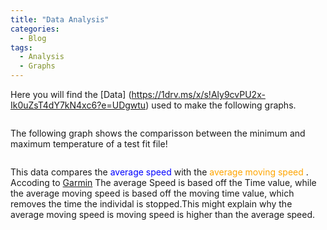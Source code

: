 ```yaml
---
title: "Data Analysis"
categories:
  - Blog
tags:
  - Analysis
  - Graphs
---
```

Here you will find the [Data] (https://1drv.ms/x/s!Aly9cvPU2x-Ik0uZsT4dY7kN4xc6?e=UDgwtu) used to make the following graphs. 

<img src="{{ site.url}}{{ site.baseurl }}/assets/images/bargraph.jpg" alt="">

The following graph shows the comparisson between the minimum and maximum temperature of a test fit file!

<img src="{{ site.url}}{{ site.baseurl }}/assets/images/comparisongraph.jpg" alt="">

This data compares the <span style="color:blue">average speed </span> with the <span style="color:orange">average moving speed </span>.
Accoding to [Garmin](https://www.garmin.com/en-CA/) The average Speed is based off the Time value, while the average moving speed is based off the moving time value, which removes the time the individal is stopped.This might explain why the average moving speed is moving speed is higher than the average speed. 

